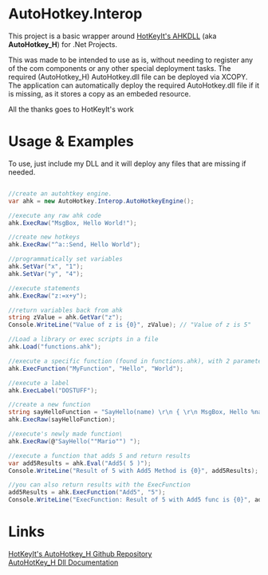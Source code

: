 AutoHotkey.Interop
==================

This project is a basic wrapper around [HotKeyIt's AHKDLL](https://github.com/HotKeyIt/ahkdll) (aka **AutoHotkey_H**) for .Net Projects.

This was made to be intended to use as is, without needing to register any of the com components or any other special deployment tasks. The required (AutoHotkey_H) AutoHotkey.dll file can be deployed via XCOPY. The application can automatically deploy the required AutoHotkey.dll file if it is missing, as it stores a copy as an embeded resource.

All the thanks goes to HotKeyIt's work 

Usage & Examples
====================
To use, just include my DLL and it will deploy any files that are missing if needed.


```cs

//create an autohtkey engine.
var ahk = new AutoHotkey.Interop.AutoHotkeyEngine();

//execute any raw ahk code
ahk.ExecRaw("MsgBox, Hello World!");

//create new hotkeys
ahk.ExecRaw("^a::Send, Hello World");

//programmatically set variables
ahk.SetVar("x", "1");
ahk.SetVar("y", "4");

//execute statements
ahk.ExecRaw("z:=x+y");

//return variables back from ahk
string zValue = ahk.GetVar("z");
Console.WriteLine("Value of z is {0}", zValue); // "Value of z is 5"

//Load a library or exec scripts in a file
ahk.Load("functions.ahk");

//execute a specific function (found in functions.ahk), with 2 parameters
ahk.ExecFunction("MyFunction", "Hello", "World");

//execute a label 
ahk.ExecLabel("DOSTUFF");

//create a new function
string sayHelloFunction = "SayHello(name) \r\n { \r\n MsgBox, Hello %name% \r\n return \r\n }";
ahk.ExecRaw(sayHelloFunction);

//execute's newly made function\
ahk.ExecRaw(@"SayHello(""Mario"") ");

//execute a function that adds 5 and return results
var add5Results = ahk.Eval("Add5( 5 )");
Console.WriteLine("Result of 5 with Add5 Method is {0}", add5Results);

//you can also return results with the ExecFunction 
add5Results = ahk.ExecFunction("Add5", "5");
Console.WriteLine("ExecFunction: Result of 5 with Add5 func is {0}", add5Results);


```




Links
=============

[HotKeyIt's AutoHotkey_H Github Repository](https://github.com/HotKeyIt/ahkdll)  
[AutoHotKey_H Dll Documentation](http://www.autohotkey.net/~HotKeyIt/AutoHotkey/files/AutoHotkey-dll-txt.html)  




